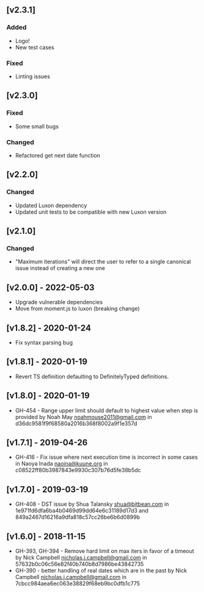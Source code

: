 ## [v2.3.1]

### Added

- Logo!
- New test cases

### Fixed

- Linting issues

## [v2.3.0]

### Fixed

- Some small bugs

### Changed

- Refactored get next date function

## [v2.2.0]

### Changed

- Updated Luxon dependency
- Updated unit tests to be compatible with new Luxon version

## [v2.1.0]

### Changed

- "Maximum iterations" will direct the user to refer to a single canonical issue instead of creating a new one

## [v2.0.0] - 2022-05-03
- Upgrade vulnerable dependencies
- Move from moment.js to luxon (breaking change)

## [v1.8.2] - 2020-01-24
- Fix syntax parsing bug

## [v1.8.1] - 2020-01-19
- Revert TS definition defaulting to DefinitelyTyped definitions.

## [v1.8.0] - 2020-01-19
- GH-454 - Range upper limit should default to highest value when step is provided by Noah May <noahmouse2011@gmail.com> in d36dc9581f9f68580a2016b368f8002a9f1e357d

## [v1.7.1] - 2019-04-26
- GH-416 - Fix issue where next execution time is incorrect in some cases in Naoya Inada <naoina@kuune.org> in c08522ff80b3987843e9930c307b76d5fe38b5dc

## [v1.7.0] - 2019-03-19
- GH-408 - DST issue by Shua Talansky <shua@bitbean.com> in 1e971fd6dfa6ba4b0469d99dd64e6c31189d17d3 and 849a2467d16216a9dfa818c57cc26be6b6d0899b

## [v1.6.0] - 2018-11-15
- GH-393, GH-394 - Remove hard limit on max iters in favor of a timeout by Nick Campbell <nicholas.j.campbell@gmail.com> in 57632b0c06c56e82f40b740b8d7986be43842735
- GH-390 - better handling of real dates which are in the past by Nick Campbell <nicholas.j.campbell@gmail.com> in 7cbcc984aea6ec063e38829f68eb9bc0dfb1c775
